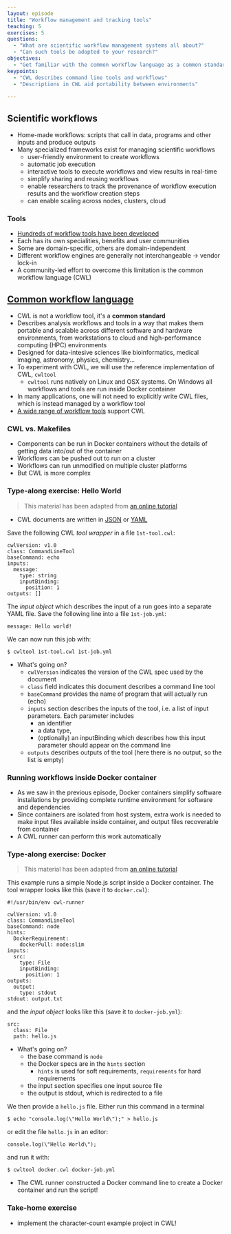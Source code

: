 ```yaml
---
layout: episode
title: "Workflow management and tracking tools"
teaching: 5
exercises: 5
questions:
  - "What are scientific workflow management systems all about?"
  - "Can such tools be adopted to your research?"
objectives:
  - "Get familiar with the common workflow language as a common standard for workflow tools"
keypoints:
  - "CWL describes command line tools and workflows"
  - "Descriptions in CWL aid portability between environments"
   
---
```


## Scientific workflows

- Home-made workflows: scripts that call in data, programs and other inputs and produce outputs
- Many specialized frameworks exist for managing scientific workflows
  - user-friendly environment to create workflows
  - automatic job execution
  - interactive tools to execute workflows and view results in real-time
  - simplify sharing and reusing workflows
  - enable researchers to track the provenance of workflow execution results and the workflow creation steps
  - can enable scaling across nodes, clusters, cloud

### Tools

- [Hundreds of workflow tools have been 
  developed](https://github.com/common-workflow-language/common-workflow-language/wiki/Existing-Workflow-systems)
- Each has its own specialities, benefits and user communities
- Some are domain-specific, others are domain-independent
- Different workflow engines are generally not interchangeable -> vendor lock-in
- A community-led effort to overcome this limitation is the common workflow language (CWL)

## [Common workflow language](http://www.commonwl.org/#Implementations)

- CWL is not a workflow tool, it's a **common standard**
- Describes analysis workflows and tools in a way that makes them portable and scalable across different software and hardware
  environments, from workstations to cloud and high-performance computing (HPC) environments
- Designed for data-intesive sciences like bioinformatics, medical imaging, astronomy, physics, chemistry...
- To experiment with CWL, we will use the reference implementation of CWL, `cwltool`
  - `cwltool` runs natively on Linux and OSX systems. On Windows all workflows and tools are run inside Docker container
- In many applications, one will not need to explicitly write CWL files, which is instead managed by a workflow tool
- [A wide range of workflow tools](http://www.commonwl.org/#Implementations) support CWL


### CWL vs. Makefiles

- Components can be run in Docker containers without the details of getting data into/out of the container
- Workflows can be pushed out to run on a cluster
- Workflows can run unmodified on multiple cluster platforms
- But CWL is more complex

### Type-along exercise: Hello World

   > This material has been adapted from [an online tutorial](http://www.commonwl.org/user_guide/)

- CWL documents are written in [JSON](http://json.org/) or [YAML](http://yaml.org/)

Save the following CWL *tool wrapper* in a file `1st-tool.cwl`:

```shell
cwlVersion: v1.0
class: CommandLineTool
baseCommand: echo
inputs:
  message:
    type: string
    inputBinding:
      position: 1
outputs: []
```

The *input object* which describes the input of a run goes into a separate YAML file.
Save the following line into a file `1st-job.yml`:

```shell
message: Hello world!
```

We can now run this job with:
```shell
$ cwltool 1st-tool.cwl 1st-job.yml
```

- What's going on?
  - `cwlVersion` indicates the version of the CWL spec used by the document
  - `class` field indicates this document describes a command line tool
  - `baseCommand` provides the name of program that will actually run (echo)
  - `inputs` section describes the inputs of the tool, i.e. a list of input parameters. Each parameter includes
    -  an identifier 
    - a data type, 
    -  (optionally) an inputBinding which describes how this input parameter should appear on the command line
  - `outputs` describes outputs of the tool (here there is no output, so the list is empty)


### Running workflows inside Docker container

- As we saw in the previous episode, 
  Docker containers simplify software installations by providing complete runtime environment for software and dependencies
- Since containers are isolated from host system, extra work is needed to make input files available inside container, and output files 
  recoverable from container
- A CWL runner can perform this work automatically

### Type-along exercise: Docker

   > This material has been adapted from [an online tutorial](http://www.commonwl.org/user_guide/)

This example runs a simple Node.js script inside a Docker container. The tool wrapper looks like this (save it to `docker.cwl`):

```shell
#!/usr/bin/env cwl-runner

cwlVersion: v1.0
class: CommandLineTool
baseCommand: node
hints:
  DockerRequirement:
    dockerPull: node:slim
inputs:
  src:
    type: File
    inputBinding:
      position: 1
outputs:
  output:
    type: stdout
stdout: output.txt
```

and the *input object* looks like this (save it to `docker-job.yml`):

```shell
src:
  class: File
  path: hello.js
```

- What's going on?
  - the base command is `node`
  - the Docker specs are in the `hints` section 
    - `hints` is used for soft requirements, `requirements` for hard requirements
  - the input section specifies one input source file
  - the output is stdout, which is redirected to a file

We then provide a `hello.js` file. Either run this command in a terminal
```shell
$ echo "console.log(\"Hello World\");" > hello.js
```
or edit the file `hello.js` in an editor:
```shell
console.log(\"Hello World\");
```

and run it with:
```shell
$ cwltool docker.cwl docker-job.yml
```

- The CWL runner constructed a Docker command line to create a 
  Docker container and run the script!


### Take-home exercise

- implement the character-count example project in CWL!

